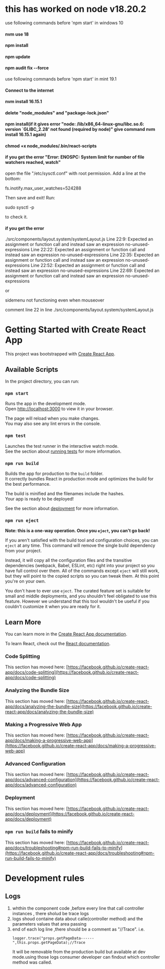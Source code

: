 # this has worked  on node v18.20.2
use following commands before 'npm start' in windows 10
#### nvm use 18
#### npm install 
#### npm update
#### npm audit fix --force

use following commands before 'npm start' in mint 19.1
#### Connect to the internet
#### nvm install 16.15.1
#### delete "node_modules" and "package-lock.json"
#### npm install(if it gives error "node: /lib/x86_64-linux-gnu/libc.so.6: version `GLIBC_2.28' not found (required by node)" give command nvm install 16.15.1 again)
#### chmod +x node_modules/.bin/react-scripts
#### if you get the error "Error: ENOSPC: System limit for number of file watchers reached, watch"
 open the file "/etc/sysctl.conf" with root permission.
 Add a line at the bottom:
 
 fs.inotify.max_user_watches=524288

Then save and exit! Run:

sudo sysctl -p

to check it.

#### if you get the error
./src/components/layout.system/systemLayout.js
  Line 22:9:   Expected an assignment or function call and instead saw an expression  no-unused-expressions
  Line 22:22:  Expected an assignment or function call and instead saw an expression  no-unused-expressions
  Line 22:35:  Expected an assignment or function call and instead saw an expression  no-unused-expressions
  Line 22:52:  Expected an assignment or function call and instead saw an expression  no-unused-expressions
  Line 22:69:  Expected an assignment or function call and instead saw an expression  no-unused-expressions

  or

  sidemenu not functioning even when mouseover

comment line 22 in line ./src/components/layout.system/systemLayout.js

# Getting Started with Create React App

This project was bootstrapped with [Create React App](https://github.com/facebook/create-react-app).

## Available Scripts

In the project directory, you can run:

### `npm start`

Runs the app in the development mode.\
Open [http://localhost:3000](http://localhost:3000) to view it in your browser.

The page will reload when you make changes.\
You may also see any lint errors in the console.

### `npm test`

Launches the test runner in the interactive watch mode.\
See the section about [running tests](https://facebook.github.io/create-react-app/docs/running-tests) for more information.

### `npm run build`

Builds the app for production to the `build` folder.\
It correctly bundles React in production mode and optimizes the build for the best performance.

The build is minified and the filenames include the hashes.\
Your app is ready to be deployed!

See the section about [deployment](https://facebook.github.io/create-react-app/docs/deployment) for more information.

### `npm run eject`

**Note: this is a one-way operation. Once you `eject`, you can't go back!**

If you aren't satisfied with the build tool and configuration choices, you can `eject` at any time. This command will remove the single build dependency from your project.

Instead, it will copy all the configuration files and the transitive dependencies (webpack, Babel, ESLint, etc) right into your project so you have full control over them. All of the commands except `eject` will still work, but they will point to the copied scripts so you can tweak them. At this point you're on your own.

You don't have to ever use `eject`. The curated feature set is suitable for small and middle deployments, and you shouldn't feel obligated to use this feature. However we understand that this tool wouldn't be useful if you couldn't customize it when you are ready for it.

## Learn More

You can learn more in the [Create React App documentation](https://facebook.github.io/create-react-app/docs/getting-started).

To learn React, check out the [React documentation](https://reactjs.org/).

### Code Splitting

This section has moved here: [https://facebook.github.io/create-react-app/docs/code-splitting](https://facebook.github.io/create-react-app/docs/code-splitting)

### Analyzing the Bundle Size

This section has moved here: [https://facebook.github.io/create-react-app/docs/analyzing-the-bundle-size](https://facebook.github.io/create-react-app/docs/analyzing-the-bundle-size)

### Making a Progressive Web App

This section has moved here: [https://facebook.github.io/create-react-app/docs/making-a-progressive-web-app](https://facebook.github.io/create-react-app/docs/making-a-progressive-web-app)

### Advanced Configuration

This section has moved here: [https://facebook.github.io/create-react-app/docs/advanced-configuration](https://facebook.github.io/create-react-app/docs/advanced-configuration)

### Deployment

This section has moved here: [https://facebook.github.io/create-react-app/docs/deployment](https://facebook.github.io/create-react-app/docs/deployment)

### `npm run build` fails to minify

This section has moved here: [https://facebook.github.io/create-react-app/docs/troubleshooting#npm-run-build-fails-to-minify](https://facebook.github.io/create-react-app/docs/troubleshooting#npm-run-build-fails-to-minify)

<h1>Development rules</h1>

<h2>Logs</h2>
<ol>
    <li>whthin the component code ,before every line that call controller instances , there sholud be trace logs</li>
    <li>logs shoud containe data about calle(controller method) and the parameters values that area passing</li>
    <li>end of each log line ,there should be a comment as "//Trace".
    i.e.

    logger.trace("props.getPageData------",this.props.getPageData);//Trace


  <p>  It will be removable from the production build but available at dev mode.using those logs consumer developer can findout which controller method was called.</p>
    </li>
</ol>
